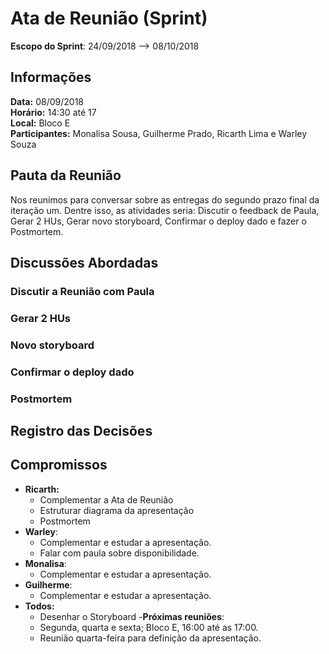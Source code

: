# Ata de Reunião (Sprint)
**Escopo do Sprint**:  24/09/2018 --> 08/10/2018

## Informações
**Data:** 08/09/2018  
**Horário:** 14:30 até 17    
**Local:** Bloco E  
**Participantes:** Monalisa Sousa, Guilherme Prado, Ricarth Lima e Warley Souza     


## Pauta da Reunião
Nos reunimos para conversar sobre as entregas do segundo prazo final da iteração um. Dentre isso, as atividades seria: Discutir o feedback de Paula, Gerar 2 HUs, Gerar novo storyboard, Confirmar o deploy dado e fazer o Postmortem.

## Discussões Abordadas

### Discutir a Reunião com Paula
### Gerar 2 HUs
### Novo storyboard
### Confirmar o deploy dado
### Postmortem

## Registro das Decisões

## Compromissos
- **Ricarth:**
  - Complementar a Ata de Reunião
  - Estruturar diagrama da apresentação
  - Postmortem
- **Warley**:
  - Complementar e estudar a apresentação.
  - Falar com paula sobre disponibilidade.
- **Monalisa**:
   - Complementar e estudar a apresentação.
- **Guilherme**:
   - Complementar e estudar a apresentação.
- **Todos:**
  - Desenhar o Storyboard
-**Próximas reuniões**:
  - Segunda, quarta e sexta; Bloco E, 16:00 até as 17:00.
  - Reunião quarta-feira para definição da apresentação.
